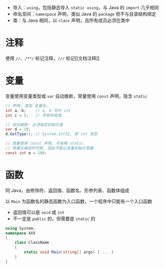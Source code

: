 - 导入：`using`，包括静态导入 `static using`，与 Java 的 `import` 几乎相同
- 命名空间：`namespace` 声明，类似 Java 的 `package` 但不与目录结构绑定
- 类：与 Java 相同，以 `class` 声明，且所有成员必须在类中

# 注释

使用 `//`、`/**/` 标记注释，`///` 标记[[文档注释]]

# 变量

变量使用变量类型或 `var` 自动推断，常量使用 `const` 声明，隐含 `static`

```csharp
// 声明: 类型 变量名;   
int a, b;    // a, b 均为 int
int c = 5;   // 声明并赋值

// 自动推断: 必须给定初始化值
var d = 18;
d.GetType(); // System.Int32, 即 int 类型

// 常量使用 const 声明, 可省略 static
// 常量在编译时可取, 因此不能以变量初始化常量
const int e = 100;
```

# 函数

同 Java，由修饰符、返回值、函数名、形参列表、函数体组成

以 `Main` 为函数名的静态函数为入口函数，一个程序中只能有一个入口函数
- 返回值可以是 `void` 或 `int`
- 不一定是 `public` 的，但需要是 `static` 的

```csharp
using System;
namespace XXX
{
    class ClassName
    {
        static void Main(string[] args) { ... }
    }
}
```

